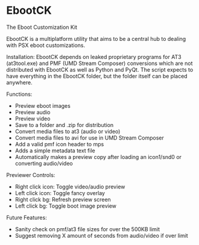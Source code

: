 # EbootCK
The Eboot Customization Kit

EbootCK is a multiplatform utility that aims to be a central hub to dealing with PSX eboot customizations.

Installation:
EbootCK depends on leaked proprietary programs for AT3 (at3tool.exe) and PMF (UMD Stream Composer) conversions which are not distributed with EbootCK as well as Python and PyQt. The script expects to have everything in the EbootCK folder, but the folder itself can be placed anywhere.

Functions:
- Preview eboot images
- Preview audio
- Preview video
- Save to a folder and .zip for distribution
- Convert media files to at3 (audio or video)
- Convert media files to avi for use in UMD Stream Composer
- Add a valid pmf icon header to mps
- Adds a simple metadata text file
- Automatically makes a preview copy after loading an icon1/snd0 or converting audio/video

Previewer Controls:
- Right click icon: Toggle video/audio preview
- Left click icon: Toggle fancy overlay
- Right click bg: Refresh preview screen
- Left click bg: Toggle boot image preview

Future Features:
- Sanity check on pmf/at3 file sizes for over the 500KB limit
- Suggest removing X amount of seconds from audio/video if over limit